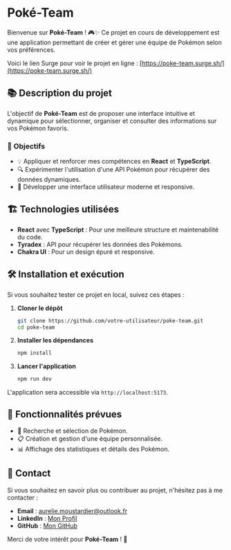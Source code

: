 # Poké-Team

Bienvenue sur **Poké-Team** ! 🎮✨ Ce projet en cours de développement est une application permettant de créer et gérer une équipe de Pokémon selon vos préférences.

Voici le lien Surge pour voir le projet en ligne : [https://poke-team.surge.sh/](https://poke-team.surge.sh/)

## 📚 Description du projet

L'objectif de **Poké-Team** est de proposer une interface intuitive et dynamique pour sélectionner, organiser et consulter des informations sur vos Pokémon favoris.

### 🚀 Objectifs

- 💡 Appliquer et renforcer mes compétences en **React** et **TypeScript**.
- 🔍 Expérimenter l'utilisation d'une API Pokémon pour récupérer des données dynamiques.
- 🎨 Développer une interface utilisateur moderne et responsive.

## 🏗️ Technologies utilisées

- **React** avec **TypeScript** : Pour une meilleure structure et maintenabilité du code.
- **Tyradex** : API pour récupérer les données des Pokémons.
- **Chakra UI** : Pour un design épuré et responsive.

## 🛠️ Installation et exécution

Si vous souhaitez tester ce projet en local, suivez ces étapes :

1. **Cloner le dépôt**
   ```bash
   git clone https://github.com/votre-utilisateur/poke-team.git
   cd poke-team
   ```
2. **Installer les dépendances**
   ```bash
   npm install
   ```
3. **Lancer l'application**
   ```bash
   npm run dev
   ```

L'application sera accessible via `http://localhost:5173`.

## 🌟 Fonctionnalités prévues

- 🔄 Recherche et sélection de Pokémon.
- 📋 Création et gestion d'une équipe personnalisée.
- 📊 Affichage des statistiques et détails des Pokémon.

## 💬 Contact

Si vous souhaitez en savoir plus ou contribuer au projet, n'hésitez pas à me contacter :

- **Email** : aurelie.moustardier@outlook.fr
- **LinkedIn** : [Mon Profil](https://www.linkedin.com/in/aur%C3%A9lie-moustardier-7393672b2/)
- **GitHub** : [Mon GitHub](https://github.com/AurelieMous)

Merci de votre intérêt pour **Poké-Team** ! 🚀

